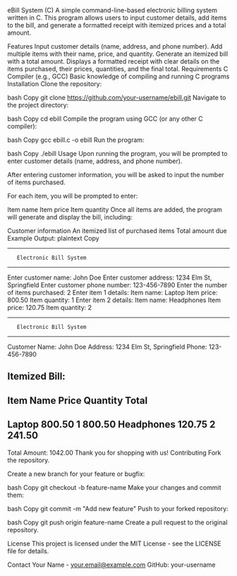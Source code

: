 eBill System (C)
A simple command-line-based electronic billing system written in C. This program allows users to input customer details, add items to the bill, and generate a formatted receipt with itemized prices and a total amount.

Features
Input customer details (name, address, and phone number).
Add multiple items with their name, price, and quantity.
Generate an itemized bill with a total amount.
Displays a formatted receipt with clear details on the items purchased, their prices, quantities, and the final total.
Requirements
C Compiler (e.g., GCC)
Basic knowledge of compiling and running C programs
Installation
Clone the repository:

bash
Copy
git clone https://github.com/your-username/ebill.git
Navigate to the project directory:

bash
Copy
cd ebill
Compile the program using GCC (or any other C compiler):

bash
Copy
gcc ebill.c -o ebill
Run the program:

bash
Copy
./ebill
Usage
Upon running the program, you will be prompted to enter customer details (name, address, and phone number).

After entering customer information, you will be asked to input the number of items purchased.

For each item, you will be prompted to enter:

Item name
Item price
Item quantity
Once all items are added, the program will generate and display the bill, including:

Customer information
An itemized list of purchased items
Total amount due
Example Output:
plaintext
Copy
*********************************
       Electronic Bill System    
*********************************

Enter customer name: John Doe
Enter customer address: 1234 Elm St, Springfield
Enter customer phone number: 123-456-7890
Enter the number of items purchased: 2
Enter item 1 details:
Item name: Laptop
Item price: 800.50
Item quantity: 1
Enter item 2 details:
Item name: Headphones
Item price: 120.75
Item quantity: 2

*********************************
       Electronic Bill System    
*********************************

Customer Name: John Doe
Address: 1234 Elm St, Springfield
Phone: 123-456-7890

Itemized Bill:
-------------------------------------------------
Item Name   Price   Quantity   Total
-------------------------------------------------
Laptop      800.50  1          800.50
Headphones  120.75  2          241.50
-------------------------------------------------
Total Amount: 1042.00
Thank you for shopping with us!
Contributing
Fork the repository.

Create a new branch for your feature or bugfix:

bash
Copy
git checkout -b feature-name
Make your changes and commit them:

bash
Copy
git commit -m "Add new feature"
Push to your forked repository:

bash
Copy
git push origin feature-name
Create a pull request to the original repository.

License
This project is licensed under the MIT License - see the LICENSE file for details.

Contact
Your Name - your.email@example.com
GitHub: your-username
